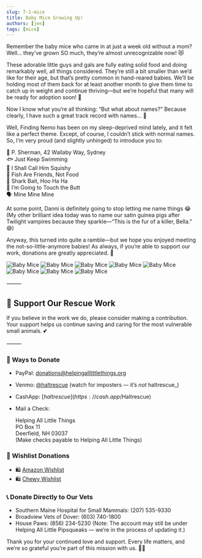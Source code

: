 ```yaml
---
slug: 7-1-mice
title: Baby Mice Growing Up!
authors: [jen]
tags: [mice]
---
```


Remember the baby mice who came in at just a week old without a mom?
Well… they’ve grown SO much, they’re almost unrecognizable now! 😻

<!-- truncate -->

These adorable little guys and gals are fully eating solid food and doing remarkably well, all things considered. They’re still a bit smaller than we’d like for their age, but that’s pretty common in hand-reared babies. We’ll be holding most of them back for at least another month to give them time to catch up in weight and continue thriving—but we’re hopeful that many will be ready for adoption soon! 🥰

Now I know what you’re all thinking:
“But what about names?”
Because clearly, I have such a great track record with names… 🥴

Well, Finding Nemo has been on my sleep-deprived mind lately, and it felt like a perfect theme. Except, of course, I couldn’t stick with normal names. So, I’m very proud (and slightly unhinged) to introduce you to:

🐠 P. Sherman, 42 Wallaby Way, Sydney    
🐟 Just Keep Swimming    
🫧 I Shall Call Him Squishy    
🍴 Fish Are Friends, Not Food    
🦈 Shark Bait, Hoo Ha Ha    
🚫 I’m Going to Touch the Butt    
🗣 Mine Mine Mine    

At some point, Danni is definitely going to stop letting me name things 😂
(My other brilliant idea today was to name our satin guinea pigs after Twilight vampires because they sparkle—“This is the fur of a killer, Bella.” 😅)

Anyway, this turned into quite a ramble—but we hope you enjoyed meeting the not-so-little-anymore babies!
As always, if you’re able to support our work, donations are greatly appreciated. 💛

![Baby Mice](mice.jpg)
![Baby Mice](mice2.jpg)
![Baby Mice](mice3.jpg)
![Baby Mice](mice4.jpg)
![Baby Mice](mice5.jpg)
![Baby Mice](mice6.jpg)
![Baby Mice](mice7.jpg)
![Baby Mice](mice8.jpg)

⸻

## 🙏  Support Our Rescue Work

If you believe in the work we do, please consider making a contribution.
Your support helps us continue saving and caring for the most vulnerable small animals. 💕

⸻

### 💸  Ways to Donate
 - PayPal: donations@helpingalllittlethings.org
 - Venmo: [@haltrescue](https://account.venmo.com/u/haltrescue) (watch for imposters — it’s _not_ haltrescue_)
 - CashApp: [$haltrescue](https://cash.app/$Haltrescue)
 - Mail a Check:  
  
    Helping All Little Things    
    PO Box 11    
    Deerfield, NH 03037    
    (Make checks payable to Helping All Little Things)    


### 🛒 Wishlist Donations
 - 🛍️ [Amazon Wishlist](https://tinyurl.com/HALT-Amazon-Wishlist)
 - 🛍️ [Chewy Wishlist](https://tinyurl.com/HALT-Chewy-Wishlist)


### 📞 Donate Directly to Our Vets
 - Southern Maine Hospital for Small Mammals: (207) 535-9330
 - Broadview Vets of Dover: (603) 740-1800
 - House Paws: (856) 234-5230
(Note: The account may still be under Helping All Little Pipsqueaks — we’re in the process of updating it.)

Thank you for your continued love and support.
Every life matters, and we’re so grateful you’re part of this mission with us. 🐹💕
